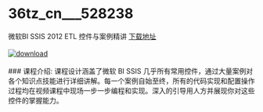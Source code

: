 # 36tz_cn___528238
微软BI SSIS 2012 ETL 控件与案例精讲
[下载地址](http://www.36tz.cn/article/528238 "下载地址")
<br/></br>[![download](http://36tz.cn/muke_img/2019_10_356-77-300x169.jpg "下载地址")](http://www.36tz.cn/article/528238 "下载地址")
<br/></br>### 课程介绍:
课程设计涵盖了微软 BI SSIS 几乎所有常用控件，通过大量案例对各个知识点技能进行详细讲解。每一个案例自始至终，所有的代码实现和配置操作过程均在视频课程中现场一步一步编程和实现。深入的引导用人方并展现你对这些控件的掌握能力。


 
